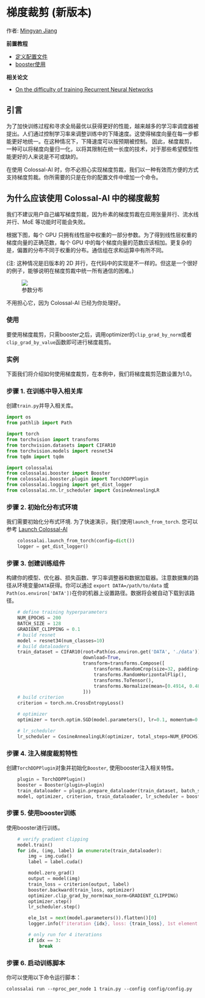 # 梯度裁剪 (新版本)

作者: [Mingyan Jiang](https://github.com/jiangmingyan)

**前置教程**
- [定义配置文件](../basics/define_your_config.md)
- [booster使用](../basics/booster_api.md)

**相关论文**
- [On the difficulty of training Recurrent Neural Networks](https://arxiv.org/abs/1211.5063)

## 引言

为了加快训练过程和寻求全局最优以获得更好的性能，越来越多的学习率调度器被提出。人们通过控制学习率来调整训练中的下降速度。这使得梯度向量在每一步都能更好地统一。在这种情况下，下降速度可以按预期被控制。
因此，梯度裁剪，一种可以将梯度向量归一化，以将其限制在统一长度的技术，对于那些希望模型性能更好的人来说是不可或缺的。

在使用 Colossal-AI 时，你不必担心实现梯度剪裁，我们以一种有效而方便的方式支持梯度剪裁。你所需要的只是在你的配置文件中增加一个命令。

## 为什么应该使用 Colossal-AI 中的梯度裁剪

我们不建议用户自己编写梯度剪裁，因为朴素的梯度剪裁在应用张量并行、流水线并行、MoE 等功能时可能会失败。

根据下图，每个 GPU 只拥有线性层中权重的一部分参数。为了得到线性层权重的梯度向量的正确范数，每个 GPU 中的每个梯度向量的范数应该相加。更复杂的是，偏置的分布不同于权重的分布。通信组在求和运算中有所不同。

(注: 这种情况是旧版本的 2D 并行，在代码中的实现是不一样的。但这是一个很好的例子，能够说明在梯度剪裁中统一所有通信的困难。)

<figure style={{textAlign: "center"}}>
<img src="https://s2.loli.net/2022/01/28/KXiJPHt3Dum82cA.png"/>
<figcaption>参数分布</figcaption>
</figure>

不用担心它，因为 Colossal-AI 已经为你处理好。

### 使用
要使用梯度裁剪，只需booster之后，调用optimizer的`clip_grad_by_norm`或者`clip_grad_by_value`函数即可进行梯度裁剪。

### 实例

下面我们将介绍如何使用梯度裁剪，在本例中，我们将梯度裁剪范数设置为1.0。

### 步骤 1. 在训练中导入相关库
创建`train.py`并导入相关库。

```python
import os
from pathlib import Path

import torch
from torchvision import transforms
from torchvision.datasets import CIFAR10
from torchvision.models import resnet34
from tqdm import tqdm

import colossalai
from colossalai.booster import Booster
from colossalai.booster.plugin import TorchDDPPlugin
from colossalai.logging import get_dist_logger
from colossalai.nn.lr_scheduler import CosineAnnealingLR
```

### 步骤 2. 初始化分布式环境
我们需要初始化分布式环境. 为了快速演示，我们使用`launch_from_torch`. 您可以参考 [Launch Colossal-AI](../basics/launch_colossalai.md)

```python
    colossalai.launch_from_torch(config=dict())
    logger = get_dist_logger()
```


### 步骤 3. 创建训练组件

构建你的模型、优化器、损失函数、学习率调整器和数据加载器。注意数据集的路径从环境变量`DATA`获得。你可以通过 `export DATA=/path/to/data` 或 `Path(os.environ['DATA'])`在你的机器上设置路径。数据将会被自动下载到该路径。
```python
    # define training hyperparameters
    NUM_EPOCHS = 200
    BATCH_SIZE = 128
    GRADIENT_CLIPPING = 0.1
    # build resnet
    model = resnet34(num_classes=10)
    # build dataloaders
    train_dataset = CIFAR10(root=Path(os.environ.get('DATA', './data')),
                            download=True,
                            transform=transforms.Compose([
                                transforms.RandomCrop(size=32, padding=4),
                                transforms.RandomHorizontalFlip(),
                                transforms.ToTensor(),
                                transforms.Normalize(mean=[0.4914, 0.4822, 0.4465], std=[0.2023, 0.1994, 0.2010]),
                            ]))
    # build criterion
    criterion = torch.nn.CrossEntropyLoss()

    # optimizer
    optimizer = torch.optim.SGD(model.parameters(), lr=0.1, momentum=0.9, weight_decay=5e-4)

    # lr_scheduler
    lr_scheduler = CosineAnnealingLR(optimizer, total_steps=NUM_EPOCHS)

```
### 步骤 4. 注入梯度裁剪特性

创建`TorchDDPPlugin`对象并初始化`Booster`, 使用booster注入相关特性。
```python
    plugin = TorchDDPPlugin()
    booster = Booster(plugin=plugin)
    train_dataloader = plugin.prepare_dataloader(train_dataset, batch_size=BATCH_SIZE, shuffle=True, drop_last=True)
    model, optimizer, criterion, train_dataloader, lr_scheduler = booster.boost(model,optimizer, criterion,train_dataloader, lr_scheduler)

```

### 步骤 5. 使用booster训练
使用booster进行训练。
```python
    # verify gradient clipping
    model.train()
    for idx, (img, label) in enumerate(train_dataloader):
        img = img.cuda()
        label = label.cuda()

        model.zero_grad()
        output = model(img)
        train_loss = criterion(output, label)
        booster.backward(train_loss, optimizer)
        optimizer.clip_grad_by_norm(max_norm=GRADIENT_CLIPPING)
        optimizer.step()
        lr_scheduler.step()

        ele_1st = next(model.parameters()).flatten()[0]
        logger.info(f'iteration {idx}, loss: {train_loss}, 1st element of parameters: {ele_1st.item()}')

        # only run for 4 iterations
        if idx == 3:
            break
```

### 步骤 6. 启动训练脚本
你可以使用以下命令运行脚本：

```shell
colossalai run --nproc_per_node 1 train.py --config config/config.py
```
<!-- doc-test-command: torchrun --standalone --nproc_per_node=1 gradient_clipping_with_booster.py  -->
